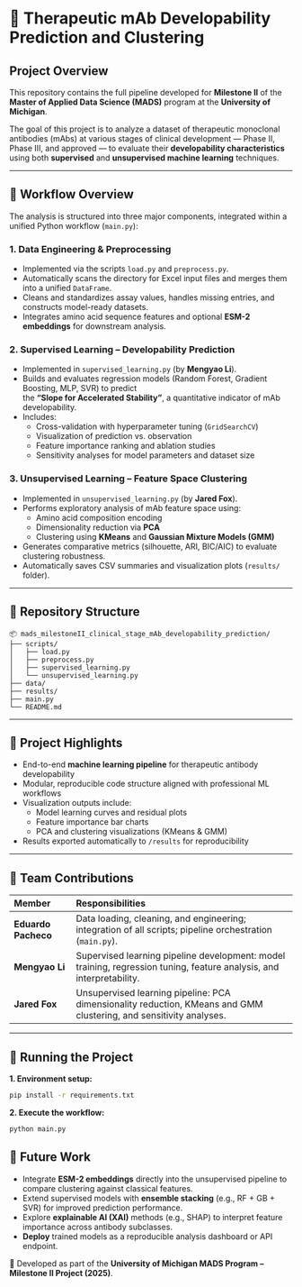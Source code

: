 # 🧬 Therapeutic mAb Developability Prediction and Clustering

## Project Overview

This repository contains the full pipeline developed for **Milestone II** of the **Master of Applied Data Science (MADS)** program at the **University of Michigan**.

The goal of this project is to analyze a dataset of therapeutic monoclonal antibodies (mAbs) at various stages of clinical development — Phase II, Phase III, and approved — to evaluate their **developability characteristics** using both **supervised** and **unsupervised machine learning** techniques.

---

## 🔧 Workflow Overview

The analysis is structured into three major components, integrated within a unified Python workflow (`main.py`):

### 1. **Data Engineering & Preprocessing**
- Implemented via the scripts `load.py` and `preprocess.py`.
- Automatically scans the directory for Excel input files and merges them into a unified `DataFrame`.
- Cleans and standardizes assay values, handles missing entries, and constructs model-ready datasets.
- Integrates amino acid sequence features and optional **ESM-2 embeddings** for downstream analysis.

### 2. **Supervised Learning – Developability Prediction**
- Implemented in `supervised_learning.py` (by **Mengyao Li**).
- Builds and evaluates regression models (Random Forest, Gradient Boosting, MLP, SVR) to predict  
  the **“Slope for Accelerated Stability”**, a quantitative indicator of mAb developability.
- Includes:
  - Cross-validation with hyperparameter tuning (`GridSearchCV`)
  - Visualization of prediction vs. observation
  - Feature importance ranking and ablation studies
  - Sensitivity analyses for model parameters and dataset size

### 3. **Unsupervised Learning – Feature Space Clustering**
- Implemented in `unsupervised_learning.py` (by **Jared Fox**).
- Performs exploratory analysis of mAb feature space using:
  - Amino acid composition encoding
  - Dimensionality reduction via **PCA**
  - Clustering using **KMeans** and **Gaussian Mixture Models (GMM)**
- Generates comparative metrics (silhouette, ARI, BIC/AIC) to evaluate clustering robustness.
- Automatically saves CSV summaries and visualization plots (`results/` folder).

---

## 📂 Repository Structure
```text
📦 mads_milestoneII_clinical_stage_mAb_developability_prediction/
├── scripts/
│   ├── load.py
│   ├── preprocess.py
│   ├── supervised_learning.py
│   └── unsupervised_learning.py
├── data/
├── results/
├── main.py
└── README.md
```

---

## 🧠 Project Highlights

- End-to-end **machine learning pipeline** for therapeutic antibody developability
- Modular, reproducible code structure aligned with professional ML workflows
- Visualization outputs include:
  - Model learning curves and residual plots  
  - Feature importance bar charts  
  - PCA and clustering visualizations (KMeans & GMM)
- Results exported automatically to `/results` for reproducibility

---

## 👥 Team Contributions

| Member              | Responsibilities                                                                                                     |
| :------------------ | :------------------------------------------------------------------------------------------------------------------- |
| **Eduardo Pacheco** | Data loading, cleaning, and engineering; integration of all scripts; pipeline orchestration (`main.py`).             |
| **Mengyao Li**      | Supervised learning pipeline development: model training, regression tuning, feature analysis, and interpretability. |
| **Jared Fox**       | Unsupervised learning pipeline: PCA dimensionality reduction, KMeans and GMM clustering, and sensitivity analyses.   |

---

## 🚀 Running the Project

**1. Environment setup:**
```bash
pip install -r requirements.txt
```

**2. Execute the workflow:**
```bash
python main.py
```

## 🧩 Future Work

- Integrate **ESM-2 embeddings** directly into the unsupervised pipeline to compare clustering against classical features.
- Extend supervised models with **ensemble stacking** (e.g., RF + GB + SVR) for improved prediction performance.
- Explore **explainable AI (XAI)** methods (e.g., SHAP) to interpret feature importance across antibody subclasses.
- **Deploy** trained models as a reproducible analysis dashboard or API endpoint.


📘 Developed as part of the **University of Michigan MADS Program – Milestone II Project (2025)**.